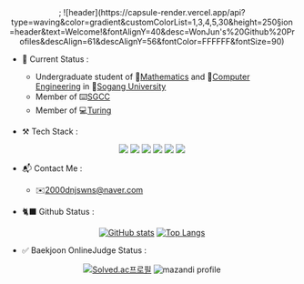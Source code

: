 <div align="center">
;
![header](https://capsule-render.vercel.app/api?type=waving&color=gradient&customColorList=1,3,4,5,30&height=250&section=header&text=Welcome!&fontAlignY=40&desc=WonJun's%20Github%20Profiles&descAlign=61&descAlignY=56&fontColor=FFFFFF&fontSize=90)
  
</div>

- 🌱 Current Status :
  - Undergraduate student of 📐[Mathematics](https://math.sogang.ac.kr/math/index_new.html) and 💾[Computer Engineering](https://cs.sogang.ac.kr/cs/index_new.html) 
  in 🏫[Sogang University](https://www.sogang.ac.kr/index.do)
  - Member of ⌨️[SGCC](http://sgcc.me/)
  - Member of 💻[Turing](https://www.notion.so/Turing-28799e16e71a4738b9bd6318a29c0e7f)
  
- ⚒️ Tech Stack :

<div align="center">

<img src="https://img.shields.io/badge/C-A8B9CC?style=flat&logo=C&logoColor=white">
<img src="https://img.shields.io/badge/C++-00599C?style=flat&logo=cplusplus&logoColor=white">
<img src="https://img.shields.io/badge/Java-007396.svg?&style=flat&logo=oracle&logoColor=white">
<img src="https://img.shields.io/badge/Python-3776AB?style=flat&logo=python&logoColor=white">
<img src="https://img.shields.io/badge/Spring-6DB33F?style=flat&logo=Spring&logoColor=white">
<img src="https://img.shields.io/badge/github-181717?style=flat&logo=github&logoColor=white">
  
</div>


- 📬 Contact Me : 
  - ✉️2000dnjswns@naver.com  
  

- 🐈‍⬛ Github Status :

<div align="center">

[![GitHub stats](https://github-readme-stats.vercel.app/api?username=NaranggeSaida&line_height=20)](https://github.com/NaranggeSaida/github-readme-stats)
[![Top Langs](https://github-readme-stats.vercel.app/api/top-langs/?username=NaranggeSaida&layout=compact)](https://github.com/NaranggeSaida/github-readme-stats)

</div>


- ✅ Baekjoon OnlineJudge Status :

<div align="center">

[![Solved.ac프로필](http://mazassumnida.wtf/api/v2/generate_badge?boj=NaranggeSaida)](https://solved.ac/naranggesaida)
![mazandi profile](http://mazandi.herokuapp.com/api?handle=NaranggeSaida&theme=cold)

</div>
